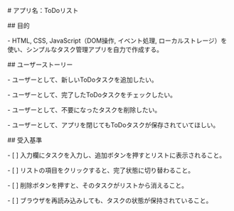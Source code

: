 \# アプリ名：ToDoリスト



\## 目的

\- HTML, CSS, JavaScript（DOM操作, イベント処理, ローカルストレージ）を使い、シンプルなタスク管理アプリを自力で作成する。



\## ユーザーストーリー

\- ユーザーとして、新しいToDoタスクを追加したい。

\- ユーザーとして、完了したToDoタスクをチェックしたい。

\- ユーザーとして、不要になったタスクを削除したい。

\- ユーザーとして、アプリを閉じてもToDoタスクが保存されていてほしい。



\## 受入基準

\- \[ ] 入力欄にタスクを入力し、追加ボタンを押すとリストに表示されること。

\- \[ ] リストの項目をクリックすると、完了状態に切り替わること。

\- \[ ] 削除ボタンを押すと、そのタスクがリストから消えること。

\- \[ ] ブラウザを再読み込みしても、タスクの状態が保持されていること。

